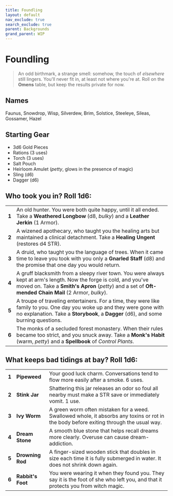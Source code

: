 ```yaml
---
title: Foundling
layout: default
nav_exclude: true
search_exclude: true
parent: Backgrounds
grand_parent: WIP
---
```


# Foundling

> An odd birthmark, a strange smell: somehow, the touch of _elsewhere_ still lingers. You'll never fit in, at least not where you're at. Roll on the **Omens** table, but keep the results private for now.
 
## Names

Faunus, Snowdrop, Wisp, Silverdew, Brim, Solstice, Steeleye, Sileas, Gossamer, Hazel

## Starting Gear

- 3d6 Gold Pieces
- Rations (3 uses)
- Torch (3 uses) 
- Salt Pouch
- Heirloom Amulet (_petty_, glows in the presence of magic)
- Sling (d6)
- Dagger (d6) 

## Who took you in? Roll 1d6:

|       |                                                                                                                                                                                                                          |
| ----- | ------------------------------------------------------------------------------------------------------------------------------------------------------------------------------------------------------------------------ |
| **1** | An old hunter. You were both quite happy, until it all ended. Take a **Weathered Longbow** (d8, _bulky_) and a **Leather Jerkin** (1 Armor).                                                                             |
| **2** | A wizened apothecary, who taught you the healing arts but maintained a clinical detachment. Take a **Healing Ungent** (restores d4 STR).                                                                                 |
| **3** | A druid, who taught you the language of trees. When it came time to leave you took with you only a **Gnarled Staff** (d8) and the promise that one day you would return.                                                 |
| **4** | A gruff blacksmith from a sleepy river town. You were always kept at arm's length. Now the forge is cold, and you've moved on. Take a **Smith's Apron** (_petty_) and a set of **Oft-mended Chain Mail** (2 Armor, _bulky_). |
| **5** | A troupe of traveling entertainers. For a time, they were like family to you. One day you woke up and they were gone with no explanation. Take a **Storybook**, a **Dagger** (d6), and some burning questions.           |
| **6** | The monks of a secluded forest monastery. When their rules became too strict, and you snuck away. Take a **Monk's Habit** (warm, _petty_) and a **Spellbook** of _Control Plants_.                                       |


## What keeps bad tidings at bay? Roll 1d6:

|       |                   |                                                                                                                                         |
| ----- | ----------------- | --------------------------------------------------------------------------------------------------------------------------------------- |
| **1** | **Pipeweed**      | Your good luck charm. Conversations tend to flow more easily after a smoke. 6 uses.                                                     |
| **2** | **Stink Jar**     | Shattering this jar releases an odor so foul all nearby must make a STR save or immediately vomit. 1 use.                                 |
| **3** | **Ivy Worm**      | A green worm often mistaken for a weed. Swallowed whole, it absorbs any toxins or rot in the body before exiting through the usual way. |
| **4** | **Dream Stone**   | A smooth blue stone that helps recall dreams more clearly. Overuse can cause dream-addiction.                                           |
| **5** | **Drowning Rod**  | A finger-sized wooden stick that doubles in size each time it is fully submerged in water. It does not shrink down again.         |
| **6** | **Rabbit's Foot** | You were wearing it when they found you. They say it is the foot of she who left you, and that it protects you from witch magic.        |
